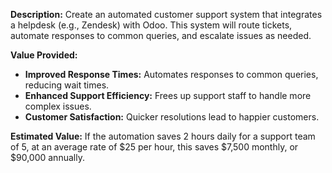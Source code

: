 **Description:**
Create an automated customer support system that integrates a helpdesk (e.g., Zendesk) with Odoo. This system will route tickets, automate responses to common queries, and escalate issues as needed.

**Value Provided:**
- **Improved Response Times:** Automates responses to common queries, reducing wait times.
- **Enhanced Support Efficiency:** Frees up support staff to handle more complex issues.
- **Customer Satisfaction:** Quicker resolutions lead to happier customers.

**Estimated Value:**
If the automation saves 2 hours daily for a support team of 5, at an average rate of $25 per hour, this saves $7,500 monthly, or $90,000 annually.